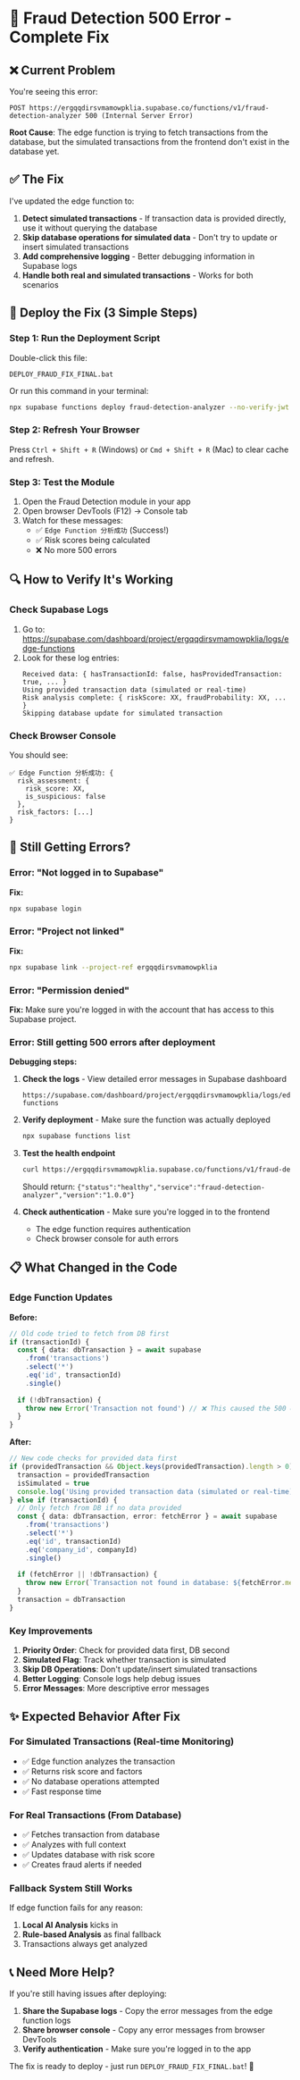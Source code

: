 # 🔧 Fraud Detection 500 Error - Complete Fix

## ❌ Current Problem

You're seeing this error:
```
POST https://ergqqdirsvmamowpklia.supabase.co/functions/v1/fraud-detection-analyzer 500 (Internal Server Error)
```

**Root Cause**: The edge function is trying to fetch transactions from the database, but the simulated transactions from the frontend don't exist in the database yet.

## ✅ The Fix

I've updated the edge function to:
1. **Detect simulated transactions** - If transaction data is provided directly, use it without querying the database
2. **Skip database operations for simulated data** - Don't try to update or insert simulated transactions
3. **Add comprehensive logging** - Better debugging information in Supabase logs
4. **Handle both real and simulated transactions** - Works for both scenarios

## 🚀 Deploy the Fix (3 Simple Steps)

### Step 1: Run the Deployment Script

Double-click this file:
```
DEPLOY_FRAUD_FIX_FINAL.bat
```

Or run this command in your terminal:
```bash
npx supabase functions deploy fraud-detection-analyzer --no-verify-jwt
```

### Step 2: Refresh Your Browser

Press `Ctrl + Shift + R` (Windows) or `Cmd + Shift + R` (Mac) to clear cache and refresh.

### Step 3: Test the Module

1. Open the Fraud Detection module in your app
2. Open browser DevTools (F12) → Console tab
3. Watch for these messages:
   - ✅ `Edge Function 分析成功` (Success!)
   - ✅ Risk scores being calculated
   - ❌ No more 500 errors

## 🔍 How to Verify It's Working

### Check Supabase Logs

1. Go to: https://supabase.com/dashboard/project/ergqqdirsvmamowpklia/logs/edge-functions
2. Look for these log entries:
   ```
   Received data: { hasTransactionId: false, hasProvidedTransaction: true, ... }
   Using provided transaction data (simulated or real-time)
   Risk analysis complete: { riskScore: XX, fraudProbability: XX, ... }
   Skipping database update for simulated transaction
   ```

### Check Browser Console

You should see:
```
✅ Edge Function 分析成功: { 
  risk_assessment: { 
    risk_score: XX, 
    is_suspicious: false 
  }, 
  risk_factors: [...] 
}
```

## 🐛 Still Getting Errors?

### Error: "Not logged in to Supabase"

**Fix:**
```bash
npx supabase login
```

### Error: "Project not linked"

**Fix:**
```bash
npx supabase link --project-ref ergqqdirsvmamowpklia
```

### Error: "Permission denied"

**Fix:** Make sure you're logged in with the account that has access to this Supabase project.

### Error: Still getting 500 errors after deployment

**Debugging steps:**

1. **Check the logs** - View detailed error messages in Supabase dashboard
   ```
   https://supabase.com/dashboard/project/ergqqdirsvmamowpklia/logs/edge-functions
   ```

2. **Verify deployment** - Make sure the function was actually deployed
   ```bash
   npx supabase functions list
   ```

3. **Test the health endpoint**
   ```bash
   curl https://ergqqdirsvmamowpklia.supabase.co/functions/v1/fraud-detection-analyzer
   ```
   Should return: `{"status":"healthy","service":"fraud-detection-analyzer","version":"1.0.0"}`

4. **Check authentication** - Make sure you're logged in to the frontend
   - The edge function requires authentication
   - Check browser console for auth errors

## 📋 What Changed in the Code

### Edge Function Updates

**Before:**
```typescript
// Old code tried to fetch from DB first
if (transactionId) {
  const { data: dbTransaction } = await supabase
    .from('transactions')
    .select('*')
    .eq('id', transactionId)
    .single()
  
  if (!dbTransaction) {
    throw new Error('Transaction not found') // ❌ This caused the 500 error
  }
}
```

**After:**
```typescript
// New code checks for provided data first
if (providedTransaction && Object.keys(providedTransaction).length > 0) {
  transaction = providedTransaction
  isSimulated = true
  console.log('Using provided transaction data (simulated or real-time)')
} else if (transactionId) {
  // Only fetch from DB if no data provided
  const { data: dbTransaction, error: fetchError } = await supabase
    .from('transactions')
    .select('*')
    .eq('id', transactionId)
    .eq('company_id', companyId)
    .single()
  
  if (fetchError || !dbTransaction) {
    throw new Error(`Transaction not found in database: ${fetchError.message}`)
  }
  transaction = dbTransaction
}
```

### Key Improvements

1. **Priority Order**: Check for provided data first, DB second
2. **Simulated Flag**: Track whether transaction is simulated
3. **Skip DB Operations**: Don't update/insert simulated transactions
4. **Better Logging**: Console logs help debug issues
5. **Error Messages**: More descriptive error messages

## ✨ Expected Behavior After Fix

### For Simulated Transactions (Real-time Monitoring)
- ✅ Edge function analyzes the transaction
- ✅ Returns risk score and factors
- ✅ No database operations attempted
- ✅ Fast response time

### For Real Transactions (From Database)
- ✅ Fetches transaction from database
- ✅ Analyzes with full context
- ✅ Updates database with risk score
- ✅ Creates fraud alerts if needed

### Fallback System Still Works
If edge function fails for any reason:
1. **Local AI Analysis** kicks in
2. **Rule-based Analysis** as final fallback
3. Transactions always get analyzed

## 📞 Need More Help?

If you're still having issues after deploying:

1. **Share the Supabase logs** - Copy the error messages from the edge function logs
2. **Share browser console** - Copy any error messages from browser DevTools
3. **Verify authentication** - Make sure you're logged in to the app

The fix is ready to deploy - just run `DEPLOY_FRAUD_FIX_FINAL.bat`! 🚀


